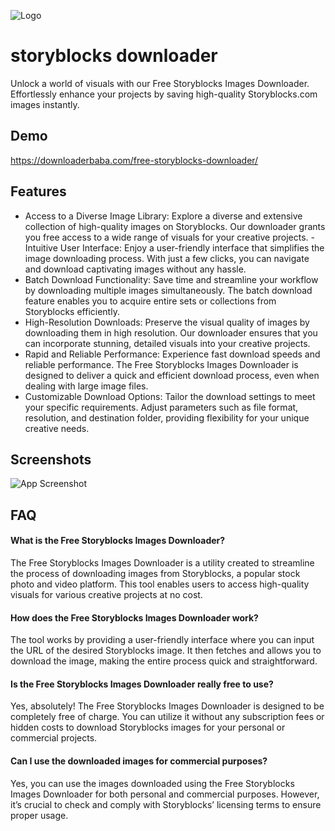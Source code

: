
![Logo](https://downloaderbaba.com/wp-content/uploads/2023/11/logo-150.png)


# storyblocks downloader

Unlock a world of visuals with our Free Storyblocks Images Downloader. Effortlessly enhance your projects by saving high-quality Storyblocks.com images instantly.

## Demo

https://downloaderbaba.com/free-storyblocks-downloader/


## Features

- Access to a Diverse Image Library: Explore a diverse and extensive collection of high-quality images on Storyblocks. Our downloader grants you free access to a wide range of visuals for your creative projects.
-Intuitive User Interface: Enjoy a user-friendly interface that simplifies the image downloading process. With just a few clicks, you can navigate and download captivating images without any hassle.
- Batch Download Functionality: Save time and streamline your workflow by downloading multiple images simultaneously. The batch download feature enables you to acquire entire sets or collections from Storyblocks efficiently.
- High-Resolution Downloads: Preserve the visual quality of images by downloading them in high resolution. Our downloader ensures that you can incorporate stunning, detailed visuals into your creative projects.
- Rapid and Reliable Performance: Experience fast download speeds and reliable performance. The Free Storyblocks Images Downloader is designed to deliver a quick and efficient download process, even when dealing with large image files.
- Customizable Download Options: Tailor the download settings to meet your specific requirements. Adjust parameters such as file format, resolution, and destination folder, providing flexibility for your unique creative needs.
## Screenshots

![App Screenshot](https://i.ibb.co/D1GJbz3/storyblocks-downloader.png)


## FAQ

####  What is the Free Storyblocks Images Downloader?

The Free Storyblocks Images Downloader is a utility created to streamline the process of downloading images from Storyblocks, a popular stock photo and video platform. This tool enables users to access high-quality visuals for various creative projects at no cost.

####   How does the Free Storyblocks Images Downloader work?

The tool works by providing a user-friendly interface where you can input the URL of the desired Storyblocks image. It then fetches and allows you to download the image, making the entire process quick and straightforward.

####    Is the Free Storyblocks Images Downloader really free to use?

Yes, absolutely! The Free Storyblocks Images Downloader is designed to be completely free of charge. You can utilize it without any subscription fees or hidden costs to download Storyblocks images for your personal or commercial projects.

#### Can I use the downloaded images for commercial purposes?

Yes, you can use the images downloaded using the Free Storyblocks Images Downloader for both personal and commercial purposes. However, it’s crucial to check and comply with Storyblocks’ licensing terms to ensure proper usage.
